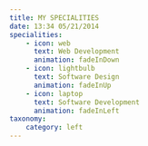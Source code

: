 ```yaml
---
title: MY SPECIALITIES
date: 13:34 05/21/2014 
specialities:
    - icon: web
      text: Web Development
      animation: fadeInDown
    - icon: lightbulb
      text: Software Design 
      animation: fadeInUp
    - icon: laptop
      text: Software Development
      animation: fadeInLeft
taxonomy:
    category: left
---
```

